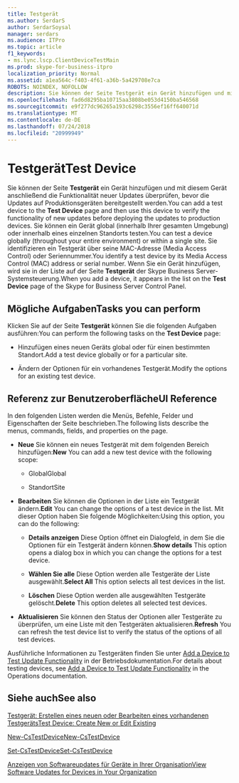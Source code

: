 ```yaml
---
title: Testgerät
ms.author: SerdarS
author: SerdarSoysal
manager: serdars
ms.audience: ITPro
ms.topic: article
f1_keywords:
- ms.lync.lscp.ClientDeviceTestMain
ms.prod: skype-for-business-itpro
localization_priority: Normal
ms.assetid: a1ea564c-f403-4f61-a36b-5a429708e7ca
ROBOTS: NOINDEX, NOFOLLOW
description: Sie können der Seite Testgerät ein Gerät hinzufügen und mit diesem Gerät anschließend die Funktionalität neuer Updates überprüfen, bevor die Updates auf Produktionsgeräten bereitgestellt werden. Sie können ein Gerät global (innerhalb Ihrer gesamten Umgebung) oder innerhalb eines einzelnen Standorts testen. Sie identifizieren ein Testgerät über seine MAC-Adresse (Media Access Control) oder Seriennummer. Wenn Sie ein Gerät hinzufügen, wird sie in der Liste auf der Seite Testgerät der Skype Business Server-Systemsteuerung.
ms.openlocfilehash: fad6d8295ba10715aa3808be053d4150ba546568
ms.sourcegitcommit: e9f277dc96265a193c6298c3556ef16ff640071d
ms.translationtype: MT
ms.contentlocale: de-DE
ms.lasthandoff: 07/24/2018
ms.locfileid: "20999949"
---
```

# <a name="test-device"></a><span data-ttu-id="5e96b-106">Testgerät</span><span class="sxs-lookup"><span data-stu-id="5e96b-106">Test Device</span></span>
 
<span data-ttu-id="5e96b-107">Sie können der Seite **Testgerät** ein Gerät hinzufügen und mit diesem Gerät anschließend die Funktionalität neuer Updates überprüfen, bevor die Updates auf Produktionsgeräten bereitgestellt werden.</span><span class="sxs-lookup"><span data-stu-id="5e96b-107">You can add a test device to the **Test Device** page and then use this device to verify the functionality of new updates before deploying the updates to production devices.</span></span> <span data-ttu-id="5e96b-108">Sie können ein Gerät global (innerhalb Ihrer gesamten Umgebung) oder innerhalb eines einzelnen Standorts testen.</span><span class="sxs-lookup"><span data-stu-id="5e96b-108">You can test a device globally (throughout your entire environment) or within a single site.</span></span> <span data-ttu-id="5e96b-109">Sie identifizieren ein Testgerät über seine MAC-Adresse (Media Access Control) oder Seriennummer.</span><span class="sxs-lookup"><span data-stu-id="5e96b-109">You identify a test device by its Media Access Control (MAC) address or serial number.</span></span> <span data-ttu-id="5e96b-110">Wenn Sie ein Gerät hinzufügen, wird sie in der Liste auf der Seite **Testgerät** der Skype Business Server-Systemsteuerung.</span><span class="sxs-lookup"><span data-stu-id="5e96b-110">When you add a device, it appears in the list on the **Test Device** page of the Skype for Business Server Control Panel.</span></span>
  
## <a name="tasks-you-can-perform"></a><span data-ttu-id="5e96b-111">Mögliche Aufgaben</span><span class="sxs-lookup"><span data-stu-id="5e96b-111">Tasks you can perform</span></span>

<span data-ttu-id="5e96b-112">Klicken Sie auf der Seite **Testgerät** können Sie die folgenden Aufgaben ausführen:</span><span class="sxs-lookup"><span data-stu-id="5e96b-112">You can perform the following tasks on the **Test Device** page:</span></span>
  
- <span data-ttu-id="5e96b-113">Hinzufügen eines neuen Geräts global oder für einen bestimmten Standort.</span><span class="sxs-lookup"><span data-stu-id="5e96b-113">Add a test device globally or for a particular site.</span></span>
    
- <span data-ttu-id="5e96b-114">Ändern der Optionen für ein vorhandenes Testgerät.</span><span class="sxs-lookup"><span data-stu-id="5e96b-114">Modify the options for an existing test device.</span></span>
    
## <a name="ui-reference"></a><span data-ttu-id="5e96b-115">Referenz zur Benutzeroberfläche</span><span class="sxs-lookup"><span data-stu-id="5e96b-115">UI Reference</span></span>

<span data-ttu-id="5e96b-116">In den folgenden Listen werden die Menüs, Befehle, Felder und Eigenschaften der Seite beschrieben.</span><span class="sxs-lookup"><span data-stu-id="5e96b-116">The following lists describe the menus, commands, fields, and properties on the page.</span></span>
  
- <span data-ttu-id="5e96b-117">**Neue** Sie können ein neues Testgerät mit dem folgenden Bereich hinzufügen:</span><span class="sxs-lookup"><span data-stu-id="5e96b-117">**New** You can add a new test device with the following scope:</span></span>
    
  - <span data-ttu-id="5e96b-118">Global</span><span class="sxs-lookup"><span data-stu-id="5e96b-118">Global</span></span>
    
  - <span data-ttu-id="5e96b-119">Standort</span><span class="sxs-lookup"><span data-stu-id="5e96b-119">Site</span></span>
    
- <span data-ttu-id="5e96b-120">**Bearbeiten** Sie können die Optionen in der Liste ein Testgerät ändern.</span><span class="sxs-lookup"><span data-stu-id="5e96b-120">**Edit** You can change the options of a test device in the list.</span></span> <span data-ttu-id="5e96b-121">Mit dieser Option haben Sie folgende Möglichkeiten:</span><span class="sxs-lookup"><span data-stu-id="5e96b-121">Using this option, you can do the following:</span></span>
    
  - <span data-ttu-id="5e96b-122">**Details anzeigen** Diese Option öffnet ein Dialogfeld, in dem Sie die Optionen für ein Testgerät ändern können.</span><span class="sxs-lookup"><span data-stu-id="5e96b-122">**Show details** This option opens a dialog box in which you can change the options for a test device.</span></span>
    
  - <span data-ttu-id="5e96b-123">**Wählen Sie alle** Diese Option werden alle Testgeräte der Liste ausgewählt.</span><span class="sxs-lookup"><span data-stu-id="5e96b-123">**Select All** This option selects all test devices in the list.</span></span>
    
  - <span data-ttu-id="5e96b-124">**Löschen** Diese Option werden alle ausgewählten Testgeräte gelöscht.</span><span class="sxs-lookup"><span data-stu-id="5e96b-124">**Delete** This option deletes all selected test devices.</span></span>
    
- <span data-ttu-id="5e96b-125">**Aktualisieren** Sie können den Status der Optionen aller Testgeräte zu überprüfen, um eine Liste mit den Testgeräten aktualisieren.</span><span class="sxs-lookup"><span data-stu-id="5e96b-125">**Refresh** You can refresh the test device list to verify the status of the options of all test devices.</span></span>
    
<span data-ttu-id="5e96b-126">Ausführliche Informationen zu Testgeräten finden Sie unter [Add a Device to Test Update Functionality](http://technet.microsoft.com/library/ce509fd1-17b3-4b78-b269-fe5d06fe2e1d.aspx) in der Betriebsdokumentation.</span><span class="sxs-lookup"><span data-stu-id="5e96b-126">For details about testing devices, see [Add a Device to Test Update Functionality](http://technet.microsoft.com/library/ce509fd1-17b3-4b78-b269-fe5d06fe2e1d.aspx) in the Operations documentation.</span></span>
## <a name="see-also"></a><span data-ttu-id="5e96b-127">Siehe auch</span><span class="sxs-lookup"><span data-stu-id="5e96b-127">See also</span></span>

[<span data-ttu-id="5e96b-128">Testgerät: Erstellen eines neuen oder Bearbeiten eines vorhandenen Testgeräts</span><span class="sxs-lookup"><span data-stu-id="5e96b-128">Test Device: Create New or Edit Existing</span></span>](ms.lync.lscp.ClientDeviceTestEdit.md)

[<span data-ttu-id="5e96b-129">New-CsTestDevice</span><span class="sxs-lookup"><span data-stu-id="5e96b-129">New-CsTestDevice</span></span>](https://docs.microsoft.com/powershell/module/skype/new-cstestdevice?view=skype-ps)
  
[<span data-ttu-id="5e96b-130">Set-CsTestDevice</span><span class="sxs-lookup"><span data-stu-id="5e96b-130">Set-CsTestDevice</span></span>](https://docs.microsoft.com/powershell/module/skype/set-cstestdevice?view=skype-ps)
  
[<span data-ttu-id="5e96b-131">Anzeigen von Softwareupdates für Geräte in Ihrer Organisation</span><span class="sxs-lookup"><span data-stu-id="5e96b-131">View Software Updates for Devices in Your Organization</span></span>](http://technet.microsoft.com/library/d2cca12b-ed43-4e1f-90ab-d14bca8b482c.aspx)